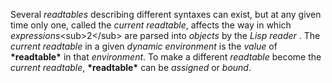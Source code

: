  

Several *readtables* describing different syntaxes can exist, but at any given time only one, called the *current readtable*, affects the way in which *expressions*\<sub\>2\</sub\> are parsed into *objects* by the *Lisp reader* . The *current readtable* in a given *dynamic environment* is the *value* of **\*readtable\*** in that *environment*. To make a different *readtable* become the *current readtable*, **\*readtable\*** can be *assigned* or *bound*. 


